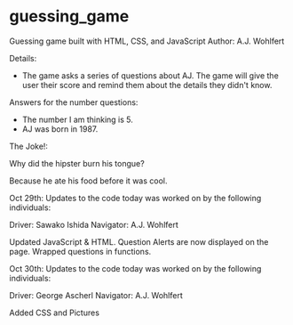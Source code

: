 # guessing_game
Guessing game built with HTML, CSS, and JavaScript
Author: A.J. Wohlfert

Details:
* The game asks a series of questions about AJ. The game will give the user their score and remind them about the details they didn't know.

Answers for the number questions:
* The number I am thinking is 5.
* AJ was born in 1987.

The Joke!:

Why did the hipster burn his tongue?

Because he ate his food before it was cool.

Oct 29th:
Updates to the code today was worked on by the following individuals:

Driver: Sawako Ishida
Navigator: A.J. Wohlfert

  Updated JavaScript & HTML. Question Alerts are now displayed on the page.
  Wrapped questions in functions.

Oct 30th:
Updates to the code today was worked on by the following individuals:

Driver: George Ascherl
Navigator: A.J. Wohlfert

  Added CSS and Pictures

